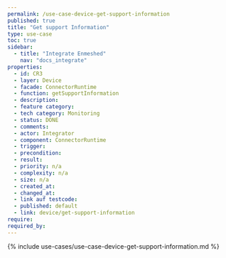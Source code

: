 ```yaml
---
permalink: /use-case-device-get-support-information
published: true
title: "Get support Information"
type: use-case
toc: true
sidebar:
  - title: "Integrate Enmeshed"
    nav: "docs_integrate"
properties:
  - id: CR3
  - layer: Device
  - facade: ConnectorRuntime
  - function: getSupportInformation
  - description:
  - feature category:
  - tech category: Monitoring
  - status: DONE
  - comments:
  - actor: Integrator
  - component: ConnectorRuntime
  - trigger:
  - precondition:
  - result:
  - priority: n/a
  - complexity: n/a
  - size: n/a
  - created_at:
  - changed_at:
  - link auf testcode:
  - published: default
  - link: device/get-support-information
require:
required_by:
---
```


{% include use-cases/use-case-device-get-support-information.md %}
